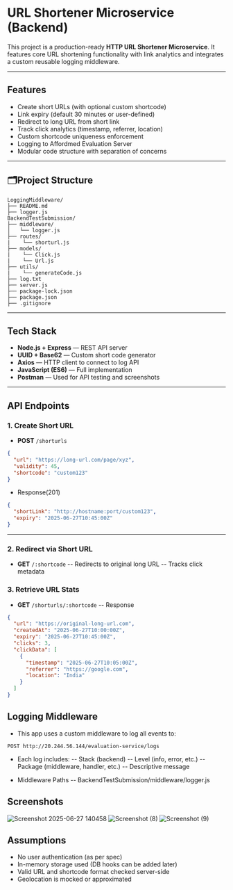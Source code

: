 # URL Shortener Microservice (Backend)

This project is a production-ready **HTTP URL Shortener Microservice**. It features core URL shortening functionality with link analytics and integrates a custom reusable logging middleware.

---

## Features

- Create short URLs (with optional custom shortcode)
- Link expiry (default 30 minutes or user-defined)
- Redirect to long URL from short link
- Track click analytics (timestamp, referrer, location)
- Custom shortcode uniqueness enforcement
- Logging to Affordmed Evaluation Server
- Modular code structure with separation of concerns

---

## 🗂Project Structure
```
LoggingMiddleware/
├── README.md
├── logger.js
BackendTestSubmission/
├── middleware/
│   └── logger.js   
├── routes/
|    └── shorturl.js
├── models/
|    └── Click.js
|    └── Url.js
├── utils/
|    └── generateCode.js
├── log.txt
├── server.js
├── package-lock.json
├── package.json
├── .gitignore
```

---

## Tech Stack

- **Node.js + Express** — REST API server
- **UUID + Base62** — Custom short code generator
- **Axios** — HTTP client to connect to log API
- **JavaScript (ES6)** — Full implementation
- **Postman** — Used for API testing and screenshots

---

## API Endpoints

### 1. Create Short URL

- **POST** `/shorturls`
```json
{
  "url": "https://long-url.com/page/xyz",
  "validity": 45,
  "shortcode": "custom123"
}
```
- Response(201)
```json
{
  "shortLink": "http://hostname:port/custom123",
  "expiry": "2025-06-27T10:45:00Z"
}
```
---

### 2. Redirect via Short URL

- **GET** `/:shortcode`
-- Redirects to original long URL
-- Tracks click metadata

### 3. Retrieve URL Stats
- **GET** `/shorturls/:shortcode`
-- Response 
```json
{
  "url": "https://original-long-url.com",
  "createdAt": "2025-06-27T10:00:00Z",
  "expiry": "2025-06-27T10:45:00Z",
  "clicks": 3,
  "clickData": [
    {
      "timestamp": "2025-06-27T10:05:00Z",
      "referrer": "https://google.com",
      "location": "India"
    }
  ]
}
```

## Logging Middleware
- This app uses a custom middleware to log all events to:
```
POST http://20.244.56.144/evaluation-service/logs
```
- Each log includes:
-- Stack (backend)
-- Level (info, error, etc.)
-- Package (middleware, handler, etc.)
-- Descriptive message

- Middleware Paths
-- BackendTestSubmission/middleware/logger.js


## Screenshots
![Screenshot 2025-06-27 140458](https://github.com/user-attachments/assets/00216f66-e95e-4d03-9a11-b7a00c9452aa)
![Screenshot (8)](https://github.com/user-attachments/assets/0073a1f5-8f41-48ea-95e2-12e53ece41a5)
![Screenshot (9)](https://github.com/user-attachments/assets/abe6bd75-dc37-4b7a-a313-effb46e75659)

## Assumptions
- No user authentication (as per spec)
- In-memory storage used (DB hooks can be added later)
- Valid URL and shortcode format checked server-side
- Geolocation is mocked or approximated
